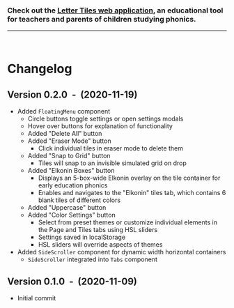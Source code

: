### Check out the [Letter Tiles web application](https://msihly.github.io/letter-tiles), an educational tool for teachers and parents of children studying phonics.

---
&nbsp;

# Changelog
## Version 0.2.0 &nbsp;-&nbsp; (2020-11-19)
* Added `FloatingMenu` component
    * Circle buttons toggle settings or open settings modals
    * Hover over buttons for explanation of functionality
    * Added "Delete All" button
    * Added "Eraser Mode" button
        * Click individual tiles in eraser mode to delete them
    * Added "Snap to Grid" button
        * Tiles will snap to an invisible simulated grid on drop
    * Added "Elkonin Boxes" button
        * Displays an 5-box-wide Elkonin overlay on the tile container for early education phonics
        * Enables and navigates to the "Elkonin" tiles tab, which contains 6 blank tiles of different colors
    * Added "Uppercase" button
    * Added "Color Settings" button
        * Select from preset themes or customize individual elements in the Page and Tiles tabs using HSL sliders
        * Settings saved in localStorage
        * HSL sliders will override aspects of themes
* Added `SideScroller` component for dynamic width horizontal containers
    * `SideScroller` integrated into `Tabs` component


## Version 0.1.0 &nbsp;-&nbsp; (2020-11-09)
* Initial commit